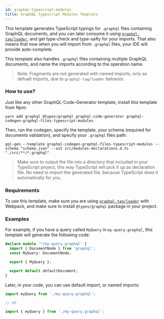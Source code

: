 ```yaml
---
id: graphql-typescript-modules
title: GraphQL Typescript Modules Template
---
```


This template generates TypeScript typings for `.graphql` files containing GraphQL documents, and you can later consume it using [`graphql-tag/loader`](https://github.com/apollographql/graphql-tag#webpack-preprocessing-with-graphql-tagloader), and get type-check and type-safty for your imports. That also means that now when you will import from `.graphql` files, your IDE will provide auto-complete.

This template also handles `.graphql` files containing multiple GraphQL documents, and name the imports according to the operation name.

> Note: Fragments are not generated with named imports, only as defualt imports, due to `graphql-tag/loader` behavior.

### How to use?

Just like any other GraphQL-Code-Generator template, install this template from Npm:

```
yarn add graphql @types/graphql graphql-code-generator graphql-codegen-graphql-files-typescript-modules
```

Then, run the codegen, specify the template, your schema (required for documents validation), and specify your `.graphql` files path:

```
gql-gen --template graphql-codegen-graphql-files-typescript-modules --schema "schema.json" --out src/modules-declarations.d.ts "./src/**/*.graphql"
```

> Make sure to output the file into a directory that included in your TypeScript project, this way TypeScript will pick it up as declaration file. No need to import the generated file, because TypeScript does it automatically for you.

### Requirements

To use this template, make sure you are using [`graphql-tag/loader`](https://github.com/apollographql/graphql-tag#webpack-preprocessing-with-graphql-tagloader) with Webpack, and make sure to install `@types/graphql` package in your project.

### Examples

For example, if you have a query called `MyQuery` in `my-query.graphql`, this template will generate the following code:

```typescript
declare module '*/my-query.graphql' {
  import { DocumentNode } from 'graphql';
  const MyQuery: DocumentNode;

  export { MyQuery };

  export default defaultDocument;
}
```

Later, in your code, you can use default import, or named imports:

```ts
import myQuery from './my-query.graphql';

// OR

import { myQuery } from './my-query.graphql';
```

